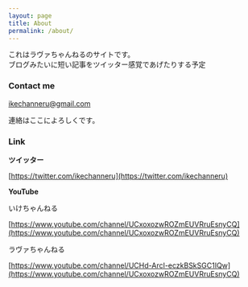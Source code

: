 ```yaml
---
layout: page
title: About
permalink: /about/
---
```


これはラヴァちゃんねるのサイトです。  
ブログみたいに短い記事をツイッター感覚であげたりする予定


### Contact me

[ikechanneru@gmail.com](mailto:ikechanneru@gmail.com)

連絡はここによろしくです。


### Link

**ツイッター**

[https://twitter.com/ikechanneru](https://twitter.com/ikechanneru)

**YouTube**

いけちゃんねる

[https://www.youtube.com/channel/UCxoxozwROZmEUVRruEsnyCQ](https://www.youtube.com/channel/UCxoxozwROZmEUVRruEsnyCQ)

ラヴァちゃんねる

[https://www.youtube.com/channel/UCHd-ArcI-eczkBSkSGC1IQw](https://www.youtube.com/channel/UCxoxozwROZmEUVRruEsnyCQ)
